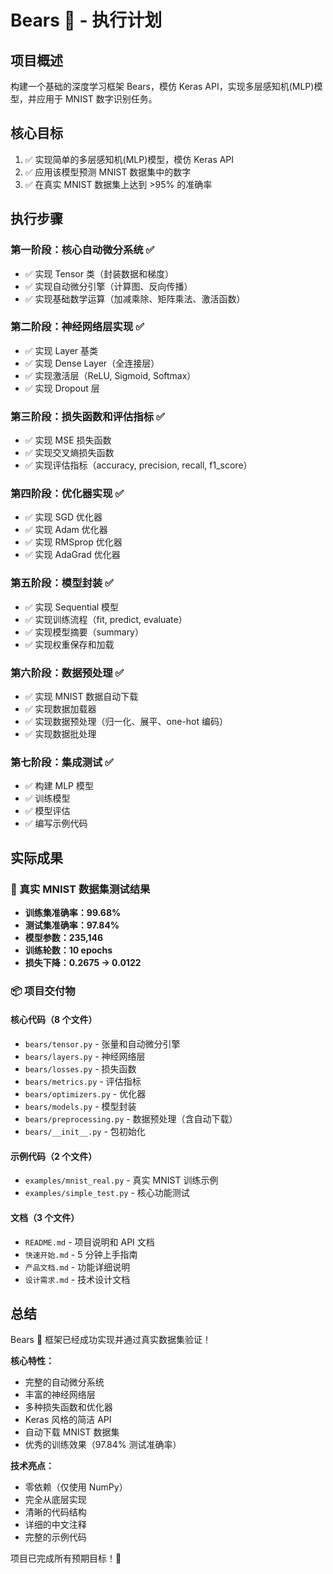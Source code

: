 # Bears 🐻 - 执行计划

## 项目概述
构建一个基础的深度学习框架 Bears，模仿 Keras API，实现多层感知机(MLP)模型，并应用于 MNIST 数字识别任务。

## 核心目标
1. ✅ 实现简单的多层感知机(MLP)模型，模仿 Keras API
2. ✅ 应用该模型预测 MNIST 数据集中的数字
3. ✅ 在真实 MNIST 数据集上达到 >95% 的准确率

## 执行步骤

### 第一阶段：核心自动微分系统 ✅
- ✅ 实现 Tensor 类（封装数据和梯度）
- ✅ 实现自动微分引擎（计算图、反向传播）
- ✅ 实现基础数学运算（加减乘除、矩阵乘法、激活函数）

### 第二阶段：神经网络层实现 ✅
- ✅ 实现 Layer 基类
- ✅ 实现 Dense Layer（全连接层）
- ✅ 实现激活层（ReLU, Sigmoid, Softmax）
- ✅ 实现 Dropout 层

### 第三阶段：损失函数和评估指标 ✅
- ✅ 实现 MSE 损失函数
- ✅ 实现交叉熵损失函数
- ✅ 实现评估指标（accuracy, precision, recall, f1_score）

### 第四阶段：优化器实现 ✅
- ✅ 实现 SGD 优化器
- ✅ 实现 Adam 优化器
- ✅ 实现 RMSprop 优化器
- ✅ 实现 AdaGrad 优化器

### 第五阶段：模型封装 ✅
- ✅ 实现 Sequential 模型
- ✅ 实现训练流程（fit, predict, evaluate）
- ✅ 实现模型摘要（summary）
- ✅ 实现权重保存和加载

### 第六阶段：数据预处理 ✅
- ✅ 实现 MNIST 数据自动下载
- ✅ 实现数据加载器
- ✅ 实现数据预处理（归一化、展平、one-hot 编码）
- ✅ 实现数据批处理

### 第七阶段：集成测试 ✅
- ✅ 构建 MLP 模型
- ✅ 训练模型
- ✅ 模型评估
- ✅ 编写示例代码

## 实际成果

### 🎯 真实 MNIST 数据集测试结果
- **训练集准确率：99.68%**
- **测试集准确率：97.84%**
- **模型参数：235,146**
- **训练轮数：10 epochs**
- **损失下降：0.2675 → 0.0122**

### 📦 项目交付物

#### 核心代码（8 个文件）
- `bears/tensor.py` - 张量和自动微分引擎
- `bears/layers.py` - 神经网络层
- `bears/losses.py` - 损失函数
- `bears/metrics.py` - 评估指标
- `bears/optimizers.py` - 优化器
- `bears/models.py` - 模型封装
- `bears/preprocessing.py` - 数据预处理（含自动下载）
- `bears/__init__.py` - 包初始化

#### 示例代码（2 个文件）
- `examples/mnist_real.py` - 真实 MNIST 训练示例
- `examples/simple_test.py` - 核心功能测试

#### 文档（3 个文件）
- `README.md` - 项目说明和 API 文档
- `快速开始.md` - 5 分钟上手指南
- `产品文档.md` - 功能详细说明
- `设计需求.md` - 技术设计文档

## 总结

Bears 🐻 框架已经成功实现并通过真实数据集验证！

**核心特性：**
- 完整的自动微分系统
- 丰富的神经网络层
- 多种损失函数和优化器
- Keras 风格的简洁 API
- 自动下载 MNIST 数据集
- 优秀的训练效果（97.84% 测试准确率）

**技术亮点：**
- 零依赖（仅使用 NumPy）
- 完全从底层实现
- 清晰的代码结构
- 详细的中文注释
- 完整的示例代码

项目已完成所有预期目标！🎉
